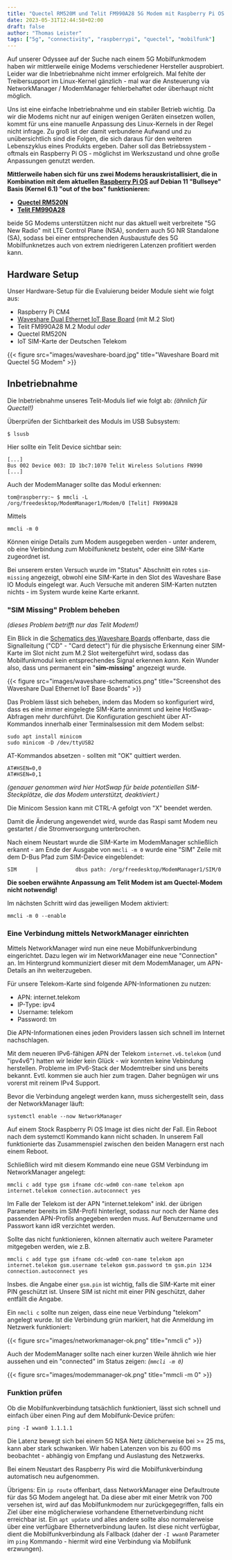 ```yaml
---
title: "Quectel RM520M und Telit FM990A28 5G Modem mit Raspberry Pi OS nutzen"
date: 2023-05-31T12:44:58+02:00
draft: false
author: "Thomas Leister"
tags: ["5g", "connectivity", "raspberrypi", "quectel", "mobilfunk"]
---
```


Auf unserer Odyssee auf der Suche nach einem 5G Mobilfunkmodem haben wir mittlerweile einige Modems verschiedener Hersteller ausprobiert. Leider war die Inbetriebnahme nicht immer erfolgreich. Mal fehlte der Treibersupport im Linux-Kernel gänzlich - mal war die Ansteuerung via NetworkManager / ModemManager fehlerbehaftet oder überhaupt nicht möglich. 

Uns ist eine einfache Inbetriebnahme und ein stabiler Betrieb wichtig. Da wir die Modems nicht nur auf einigen wenigen Geräten einsetzen wollen, kommt für uns eine manuelle Anpassung des Linux-Kernels in der Regel nicht infrage. Zu groß ist der damit verbundene Aufwand und zu unübersichtlich sind die Folgen, die sich daraus für den weiteren Lebenszyklus eines Produkts ergeben. Daher soll das Betriebssystem - oftmals ein Raspberry Pi OS - möglichst im Werkszustand und ohne große Anpassungen genutzt werden. 

**Mittlerweile haben sich für uns zwei Modems herauskristallisiert, die in Kombination mit dem aktuellen [Raspberry Pi OS](https://www.raspberrypi.com/software/operating-systems/) auf Debian 11 "Bullseye" Basis (Kernel 6.1) "out of the box" funktionieren:**

<!--more--> 

* **[Quectel RM520N](https://www.quectel.com/product/5g-rm520n-gl)**
* **[Telit FM990A28](https://www.telit.com/devices/fn990axx/)**

beide 5G Modems unterstützen nicht nur das aktuell weit verbreitete "5G New Radio" mit LTE Control Plane (NSA), sondern auch 5G NR Standalone (SA), sodass bei einer entsprechenden Ausbaustufe des 5G Mobilfunknetzes auch von extrem niedrigeren Latenzen profitiert werden kann. 


## Hardware Setup


Unser Hardware-Setup für die Evaluierung beider Module sieht wie folgt aus:

* Raspberry Pi CM4 
* [Waveshare Dual Ethernet IoT Base Board](https://www.waveshare.com/wiki/CM4-DUAL-ETH-4G/5G-BASE) (mit M.2 Slot)
* Telit FM990A28 M.2 Modul _oder_
* Quectel RM520N
* IoT SIM-Karte der Deutschen Telekom


{{< figure src="images/waveshare-board.jpg" title="Waveshare Board mit Quectel 5G Modem" >}}


## Inbetriebnahme 

Die Inbetriebnahme unseres Telit-Moduls lief wie folgt ab: _(ähnlich für Quectel!)_

Überprüfen der Sichtbarkeit des Moduls im USB Subsystem:

	$ lsusb

Hier sollte ein Telit Device sichtbar sein: 

	[...]
	Bus 002 Device 003: ID 1bc7:1070 Telit Wireless Solutions FN990
	[...]

Auch der ModemManager sollte das Modul erkennen:

	tom@raspberry:~ $ mmcli -L
    /org/freedesktop/ModemManager1/Modem/0 [Telit] FN990A28

Mittels

	mmcli -m 0

Können einige Details zum Modem ausgegeben werden - unter anderem, ob eine Verbindung zum Mobilfunknetz besteht, oder eine SIM-Karte zugeordnet ist. 

Bei unserem ersten Versuch wurde im "Status" Abschnitt ein rotes `sim-missing` angezeigt, obwohl eine SIM-Karte in den Slot des Waveshare Base IO Moduls eingelegt war. Auch Versuche mit anderen SIM-Karten nutzten nichts - im System wurde keine Karte erkannt. 

### "SIM Missing" Problem beheben

_(dieses Problem betrifft nur das Telit Modem!)_

Ein Blick in die [Schematics des Waveshare Boards](https://www.waveshare.com/w/upload/4/46/CM4-DUAL-ETH-4G_5G-BASE_SchDoc.pdf) offenbarte, dass die Signalleitung ("CD" - "Card detect") für die physische Erkennung einer SIM-Karte im Slot nicht zum M.2 Slot weitergeführt wird, sodass das Mobilfunkmodul kein entsprechendes Signal erkennen _kann_. Kein Wunder also, dass uns permanent ein "**sim-missing**" angezeigt wurde.

{{< figure src="images/waveshare-schematics.png" title="Screenshot des Waveshare Dual Ethernet IoT Base Boards" >}}

Das Problem lässt sich beheben, indem das Modem so konfiguriert wird, dass es eine immer eingelegte SIM-Karte annimmt und keine HotSwap-Abfragen mehr durchführt. Die Konfiguration geschieht über AT-Kommandos innerhalb einer Terminalsession mit dem Modem selbst:

	sudo apt install minicom
	sudo minicom -D /dev/ttyUSB2

AT-Kommandos absetzen - sollten mit "OK" quittiert werden.

	AT#HSEN=0,0
	AT#HSEN=0,1

_(genauer genommen wird hier HotSwap für beide potentiellen SIM-Steckplätze, die das Modem unterstützt, deaktiviert.)_

Die Minicom Session kann mit CTRL-A gefolgt von "X" beendet werden.

Damit die Änderung angewendet wird, wurde das Raspi samt Modem neu gestartet / die Stromversorgung unterbrochen. 

Nach einem Neustart wurde die SIM-Karte im ModemManager schließlich erkannt - am Ende der Ausgabe von `mmcli -m 0` wurde eine "SIM" Zeile mit dem D-Bus Pfad zum SIM-Device eingeblendet:

	SIM      |            dbus path: /org/freedesktop/ModemManager1/SIM/0


**Die soeben erwähnte Anpassung am Telit Modem ist am Quectel-Modem nicht notwendig!**

Im nächsten Schritt wird das jeweiligen Modem aktiviert:

	mmcli -m 0 --enable


### Eine Verbindung mittels NetworkManager einrichten

Mittels NetworkManager wird nun eine neue Mobilfunkverbindung eingerichtet. Dazu legen wir im NetworkManager eine neue "Connection" an. Im Hintergrund kommuniziert dieser mit dem ModemManager, um APN-Details an ihn weiterzugeben.

Für unsere Telekom-Karte sind folgende APN-Informationen zu nutzen:

* APN: internet.telekom
* IP-Type: ipv4
* Username: telekom
* Password: tm

Die APN-Informationen eines jeden Providers lassen sich schnell im Internet nachschlagen.

Mit dem neueren IPv6-fähigen APN der Telekom `internet.v6.telekom` (und "ipv4v6") hatten wir leider kein Glück - wir konnten keine Vebindung herstellen. Probleme im IPv6-Stack der Modemtreiber sind uns bereits bekannt. Evtl. kommen sie auch hier zum tragen. Daher begnügen wir uns vorerst mit reinem IPv4 Support.

Bevor die Verbindung angelegt werden kann, muss sichergestellt sein, dass der NetworkManager läuft: 

	systemctl enable --now NetworkManager

Auf einem Stock Raspberry Pi OS Image ist dies nicht der Fall. Ein Reboot nach dem systemctl Kommando kann nicht schaden. In unserem Fall funktionierte das Zusammenspiel zwischen den beiden Managern erst nach einem Reboot. 

Schließlich wird mit diesem Kommando eine neue GSM Verbindung im NetworkManager angelegt:

	mmcli c add type gsm ifname cdc-wdm0 con-name telekom apn internet.telekom connection.autoconnect yes

Im Falle der Telekom ist der APN "internet.telekom" inkl. der übrigen Parameter bereits im SIM-Profil hinterlegt, sodass nur noch der Name des passenden APN-Profils angegeben werden muss. Auf Benutzername und Passwort kann idR verzichtet werden. 

Sollte das nicht funktionieren, können alternativ auch weitere Parameter mitgegeben werden, wie z.B. 

	mmcli c add type gsm ifname cdc-wdm0 con-name telekom apn internet.telekom gsm.username telekom gsm.password tm gsm.pin 1234 connection.autoconnect yes

Insbes. die Angabe einer `gsm.pin` ist wichtig, falls die SIM-Karte mit einer PIN geschützt ist. Unsere SIM ist nicht mit einer PIN geschützt, daher entfällt die Angabe.

Ein `nmcli c` sollte nun zeigen, dass eine neue Verbindung "telekom" angelegt wurde. Ist die Verbindung grün markiert, hat die Anmeldung im Netzwerk funktioniert:

{{< figure src="images/networkmanager-ok.png" title="nmcli c" >}}

Auch der ModemManager sollte nach einer kurzen Weile ähnlich wie hier aussehen und ein "connected" im Status zeigen: _(`mmcli -m 0`)_

{{< figure src="images/modemmanager-ok.png" title="mmcli -m 0" >}}

### Funktion prüfen

Ob die Mobilfunkverbindung tatsächlich funktioniert, lässt sich schnell und einfach über einen Ping auf dem Mobilfunk-Device prüfen:

	ping -I wwan0 1.1.1.1

Die Latenz bewegt sich bei einem 5G NSA Netz üblicherweise bei >= 25 ms, kann aber stark schwanken. Wir haben Latenzen von bis zu 600 ms beobachtet - abhängig von Empfang und Auslastung des Netzwerks. 

Bei einem Neustart des Raspberry Pis wird die Mobilfunkverbindung automatisch neu aufgenommen. 

Übrigens: Ein `ip route` offenbart, dass NetworkManager eine Defaultroute für das 5G Modem angelegt hat. Da diese aber mit einer Metrik von 700 versehen ist, wird auf das Mobilfunkmodem  nur zurückgegegriffen, falls ein Ziel über eine möglicherwiese vorhandene Ethernetverbindung nicht erreichbar ist. Ein `apt update` und alles andere sollte also normalerweise über eine verfügbare Ethernetverbindung laufen. Ist diese nicht verfügbar, dient die Mobilfunkverbindung als Fallback (daher der `-I wwan0` Parameter im `ping` Kommando - hiermit wird eine Verbindung via Mobilfunk erzwungen).

 
